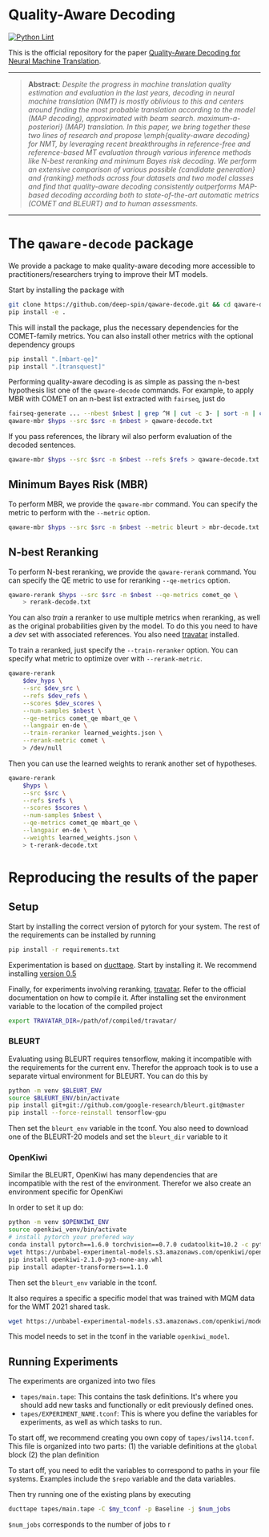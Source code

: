 Quality-Aware Decoding
===
[![Python Lint](https://github.com/deep-spin/qaware-decode/actions/workflows/pylint.yml/badge.svg)](https://github.com/deep-spin/qaware-decode/actions/workflows/pylint.yml)


This is the official repository for the paper [Quality-Aware Decoding for Neural Machine Translation](https://arxiv.org/abs/2205.00978).

<hr />

> **Abstract:** *Despite the progress in machine translation quality estimation and evaluation in the last years, decoding in neural machine translation (NMT) is mostly oblivious to this and centers around finding the most probable translation according to the model (MAP decoding), approximated with beam search.  maximum-a-posteriori} (MAP) translation. In this paper, we bring together these two lines of research and propose \emph{quality-aware decoding} for NMT, by leveraging recent breakthroughs in reference-free and reference-based MT evaluation through various inference methods like $N$-best reranking and minimum Bayes risk decoding. We perform an extensive comparison of various possible {candidate generation} and {ranking} methods across four datasets and two model classes and find that quality-aware decoding consistently outperforms MAP-based decoding according  both to state-of-the-art automatic metrics (COMET and BLEURT) and to human assessments.*
<hr />

# The `qaware-decode` package

We provide a package to make quality-aware decoding more accessible to practitioners/researchers trying to improve their MT models.

Start by installing the package with

```bash
git clone https://github.com/deep-spin/qaware-decode.git && cd qaware-decode
pip install -e .
```

This will install the package, plus the necessary dependencies for the COMET-family metrics.
You can also install other metrics with the optional dependency groups
    
```bash
pip install ".[mbart-qe]"
pip install ".[transquest]"
```

Performing quality-aware decoding is as simple as passing the n-best hypothesis list one of the `qaware-decode` commands.
For example, to apply MBR with COMET on an n-best list extracted with `fairseq`, just do

```bash
fairseq-generate ... --nbest $nbest | grep ^H | cut -c 3- | sort -n | cut -f3- > $hyps
qaware-mbr $hyps --src $src -n $nbest > qaware-decode.txt
```

If you pass references, the library wil also perform evaluation of the decoded sentences.

```bash
qaware-mbr $hyps --src $src -n $nbest --refs $refs > qaware-decode.txt
```

## Minimum Bayes Risk (MBR)

To perform MBR, we provide the `qaware-mbr` command. 
You can specify the metric to perform with the `--metric` option.

```bash
qaware-mbr $hyps --src $src -n $nbest --metric bleurt > mbr-decode.txt
```

## N-best Reranking

To perform N-best reranking, we provide the `qaware-rerank` command. 
You can specify the QE metric to use for reranking `--qe-metrics` option.

```bash
qaware-rerank $hyps --src $src -n $nbest --qe-metrics comet_qe \
    > rerank-decode.txt
```

You can also *train* a reranker to use multiple metrics when reranking, as well as the original probabilities given by the model.
To do this you need to have a *dev* set with associated references. You also need [travatar](https://github.com/neubig/travatar) installed. 

To train a reranked, just specify the `--train-reranker` option. 
You can specify what metric to optimize over with `--rerank-metric`.

```bash
qaware-rerank 
    $dev_hyps \
    --src $dev_src \
    --refs $dev_refs \
    --scores $dev_scores \
    --num-samples $nbest \
    --qe-metrics comet_qe mbart_qe \
    --langpair en-de \
    --train-reranker learned_weights.json \
    --rerank-metric comet \
    > /dev/null 

```

Then you can use the learned weights to rerank another set of hypotheses.

```bash
qaware-rerank 
    $hyps \
    --src $src \
    --refs $refs \
    --scores $scores \
    --num-samples $nbest \
    --qe-metrics comet_qe mbart_qe \
    --langpair en-de \
    --weights learned_weights.json \
    > t-rerank-decode.txt
```


# Reproducing the results of the paper

## Setup 

Start by installing the correct version of pytorch for your system.
The rest of the requirements can be installed by running
```bash
pip install -r requirements.txt
```

Experimentation is based on [ducttape](https://github.com/jhclark/ducttape).
Start by installing it. We recommend installing [version 0.5](https://github.com/CoderPat/ducttape/releases/tag/v0.5)

Finally, for experiments involving reranking, [travatar](https://github.com/neubig/travatar). 
Refer to the official documentation on how to compile it. 
After installing set the environment variable to the location of the compiled project
```bash
export TRAVATAR_DIR=/path/of/compiled/travatar/
```

### BLEURT

Evaluating using BLEURT requires tensorflow, making it incompatible with the requirements for the current env.
Therefor the approach took is to use a separate virtual environment for BLEURT. You can do this by

```bash
python -m venv $BLEURT_ENV
source $BLEURT_ENV/bin/activate
pip install git+git://github.com/google-research/bleurt.git@master
pip install --force-reinstall tensorflow-gpu
```
Then set the `bleurt_env` variable in the tconf.
You also need to download one of the BLEURT-20 models and set the `bleurt_dir` variable to it

### OpenKiwi

Similar the BLEURT, OpenKiwi has many dependencies that are incompatible with the rest of the environment.
Therefor we also create an environment specific for OpenKiwi

In order to set it up do:

```bash
python -m venv $OPENKIWI_ENV
source openkiwi_venv/bin/activate
# install pytorch your prefered way 
conda install pytorch==1.6.0 torchvision==0.7.0 cudatoolkit=10.2 -c pytorch
wget https://unbabel-experimental-models.s3.amazonaws.com/openkiwi/openkiwi-2.1.0-py3-none-any.whl
pip install openkiwi-2.1.0-py3-none-any.whl
pip install adapter-transformers==1.1.0
```
Then set the `bleurt_env` variable in the tconf.

It also requires a specific a specific model that was trained with MQM data for the WMT 2021 shared task. 
```bash
wget https://unbabel-experimental-models.s3.amazonaws.com/openkiwi/model_epoch%3D02-val_PEARSON%3D0.79.ckpt -O $OPENKIWI_MODEL
```

This model needs to set in the tconf in the variable `openkiwi_model`.

## Running Experiments


The experiments are organized into two files 

* `tapes/main.tape`: This contains the task definitions. It's where you should add new tasks and functionally or edit previously defined ones.
* `tapes/EXPERIMENT_NAME.tconf`: This is where you define the variables for experiments, as well as which tasks to run.

To start off, we recommend creating you own copy of `tapes/iwsl14.tconf`. 
This file is organized into two parts: (1) the variable definitions at the `global` block (2) the plan definition

To start off, you need to edit the variables to correspond to paths in your file systems. 
Examples include the `$repo` variable and the data variables.

Then try running one of the existing plans by executing

```bash
ducttape tapes/main.tape -C $my_tconf -p Baseline -j $num_jobs
```

`$num_jobs` corresponds to the number of jobs to r

